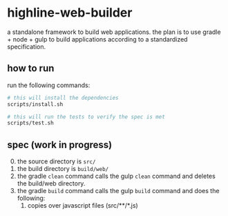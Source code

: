 highline-web-builder
====================

a standalone framework to build web applications. the plan is to use gradle + node + gulp to build applications
according to a standardized specification.


how to run
----------

run the following commands:

```bash
# this will install the dependencies
scripts/install.sh

# this will run the tests to verify the spec is met
scripts/test.sh
```


spec (work in progress)
-----------------------

0. the source directory is `src/`
1. the build directory is `build/web/`
2. the gradle `clean` command calls the gulp `clean` command and deletes the build/web directory.
3. the gradle `build` command calls the gulp `build` command and does the following:
    1. copies over javascript files (src/**/*.js)
